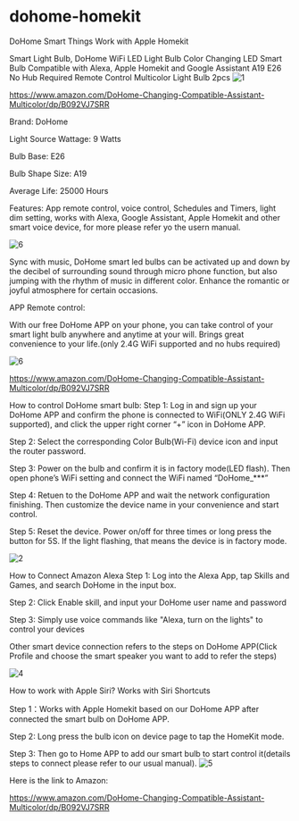 # dohome-homekit
DoHome Smart Things Work with Apple Homekit

Smart Light Bulb, DoHome WiFi LED Light Bulb Color Changing LED Smart Bulb Compatible with Alexa, Apple Homekit and Google Assistant A19 E26 No Hub Required Remote Control Multicolor Light Bulb 2pcs
![1](https://user-images.githubusercontent.com/83849573/118626923-dd291c80-b7fd-11eb-9454-7794dea77795.jpg)

https://www.amazon.com/DoHome-Changing-Compatible-Assistant-Multicolor/dp/B092VJ7SRR

Brand: DoHome

Light Source Wattage: 9 Watts

Bulb Base: E26

Bulb Shape Size: A19

Average Life: 25000 Hours


Features: 
App remote control, voice control, Schedules and Timers, light dim setting, works with Alexa, Google Assistant, Apple Homekit and other smart voice device, for more please refer yo the usern manual.

![6](https://user-images.githubusercontent.com/83849573/118628785-86244700-b7ff-11eb-8f7f-0bf83b4e32a1.jpg)

Sync with music, DoHome smart led bulbs can be activated up and down by the decibel of surrounding sound through micro phone function, but also jumping with the rhythm of music in different color. Enhance the romantic or joyful atmosphere for certain occasions.

APP Remote control: 

With our free DoHome APP on your phone, you can take control of your smart light bulb anywhere and anytime at your will. Brings great convenience to your life.(only 2.4G WiFi supported and no hubs required)


![6](https://user-images.githubusercontent.com/83849573/118633668-4ad84700-b804-11eb-91ef-ddbf94744014.jpg)

https://www.amazon.com/DoHome-Changing-Compatible-Assistant-Multicolor/dp/B092VJ7SRR

How to control DoHome smart bulb:
Step 1: Log in and sign up your DoHome APP and confirm the phone is connected to WiFi(ONLY 2.4G WiFi supported), and click the upper right corner “+” icon in DoHome APP.

Step 2: Select the corresponding Color Bulb(Wi-Fi) device icon and input the router password.

Step 3: Power on the bulb and confirm it is in factory mode(LED flash). Then open phone’s WiFi setting and connect the WiFi named “DoHome_***”

Step 4: Retuen to the DoHome APP and wait the network configuration finishing. Then customize the device name in your convenience and start control.

Step 5: Reset the device. Power on/off for three times or long press the button for 5S. If the light flashing, that means the device is in factory mode.

![2](https://user-images.githubusercontent.com/83849573/118630941-9b9a7080-b801-11eb-9142-9ebb3ed87322.jpg)

How to Connect Amazon Alexa
Step 1: Log into the Alexa App, tap Skills and Games, and search DoHome in the input box.

Step 2: Click Enable skill, and input your DoHome user name and password

Step 3: Simply use voice commands like "Alexa, turn on the lights" to control your devices

Other smart device connection refers to the steps on DoHome APP(Click Profile and choose the smart speaker you want to add to refer the steps)

![4](https://user-images.githubusercontent.com/83849573/118631243-e0bea280-b801-11eb-87b8-3990737ad34c.jpg)

How to work with Apple Siri?
Works with Siri Shortcuts

Step 1：Works with Apple Homekit based on our DoHome APP after connected the smart bulb on DoHome APP.

Step 2: Long press the bulb icon on device page to tap the HomeKit mode.

Step 3: Then go to Home APP to add our smart bulb to start control it(details steps to connect please refer to our usual manual).
![5](https://user-images.githubusercontent.com/83849573/118631355-fc29ad80-b801-11eb-9e1e-f1067c3030fe.jpg)

Here is the link to Amazon:

https://www.amazon.com/DoHome-Changing-Compatible-Assistant-Multicolor/dp/B092VJ7SRR
